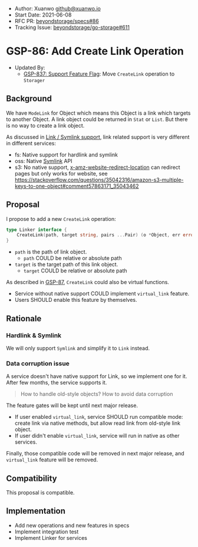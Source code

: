 - Author: Xuanwo <github@xuanwo.io>
- Start Date: 2021-06-08
- RFC PR: [beyondstorage/specs#86](https://github.com/beyondstorage/specs/pull/86)
- Tracking Issue: [beyondstorage/go-storage#611](https://git.fastonetech.com/fastone/go-storage/issues/611)

# GSP-86: Add Create Link Operation

- Updated By:
  - [GSP-837: Support Feature Flag](./837-support-feature-flag.md): Move `CreateLink` operation to `Storager`

## Background

We have `ModeLink` for Object which means this Object is a link which targets to another Object. A link object could be returned in `Stat` or `List`. But there is no way to create a link object.

As discussed in [Link / Symlink support](https://github.com/beyondstorage/specs/issues/85), link related support is very different in different services:

- fs: Native support for hardlink and symlink
- oss: Native [Symlink](https://help.aliyun.com/document_detail/45126.html) API
- s3: No native support, [x-amz-website-redirect-location](https://docs.aws.amazon.com/AmazonS3/latest/userguide/how-to-page-redirect.html) can redirect pages but only works for website, see <https://stackoverflow.com/questions/35042316/amazon-s3-multiple-keys-to-one-object#comment57863171_35043462>

## Proposal

I propose to add a new `CreateLink` operation:

```go
type Linker interface {
	CreateLink(path, target string, pairs ...Pair) (o *Object, err error)
}
```

- `path` is the path of link object.
  - `path` COULD be relative or absolute path
- `target` is the target path of this link object.
  - `target` COULD be relative or absolute path

As described in [GSP-87],  `CreateLink` could also be virtual functions.

- Service without native support COULD implement `virtual_link` feature.
- Users SHOULD enable this feature by themselves.

## Rationale

### Hardlink & Symlink

We will only support `Symlink` and simplify it to `Link` instead.

### Data corruption issue

A service doesn't have native support for Link, so we implement one for it. After few months, the service supports it.

> How to handle old-style objects?
> How to avoid data corruption

The feature gates will be kept until next major release.

- If user enabled `virtual_link`, service SHOULD run compatible mode: create link via native methods, but allow read link from old-style link object.
- If user didn't enable `virtual_link`, service will run in native as other services.

Finally, those compatible code will be removed in next major release, and `virtual_link` feature will be removed.

## Compatibility

This proposal is compatible.

## Implementation

- Add new operations and new features in specs
- Implement integration test
- Implement Linker for services

[GSP-87]: ./87-feature-gates.md
